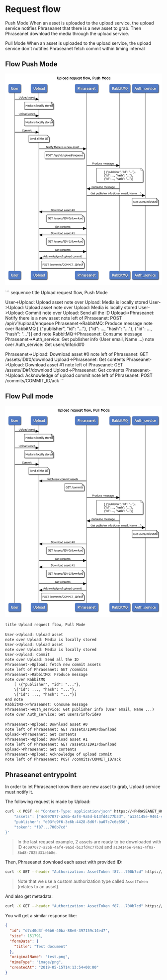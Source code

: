 # Request flow

Push Mode
When an asset is uploaded to the upload service, the upload service notifies Phraseanet that there is a new asset to grab.
Then Phraseanet download the media through the upload service.

Pull Mode
When an asset is uploaded to the upload service, the upload service don't notifies
Phraseanet fetch commit within timing interval

## Flow Push Mode

![Sequence](sequence.png "Request sequence")

​``` sequence
title Upload request flow, Push Mode

User->Upload: Upload asset
note over Upload: Media is locally stored
User->Upload: Upload asset
note over Upload: Media is locally stored
User->Upload: Commit
note over Upload: Send all the ID
Upload->Phraseanet: Notify there is a new asset
note left of Phraseanet: POST /api/v1/upload/enqueue
Phraseanet->RabbitMQ: Produce message
note over RabbitMQ
    [ \{"publisher", "id": "..."},
    \{"id": ..., "hash": "..."},
    \{"id": ..., "hash": "..."}]
end note
RabbitMQ->Phraseanet: Consume message
Phraseanet->Auth_service: Get publisher info (User email, Name ...) 
note over Auth_service: Get users/info/id#0

Phraseanet->Upload: Download asset #0
note left of Phraseanet: GET /assets/ID#0/download
Upload->Phraseanet: Get contents
Phraseanet->Upload: Download asset #1
note left of Phraseanet: GET /assets/ID#1/download
Upload->Phraseanet: Get contents
Phraseanet->Upload: Acknowledge of upload commit
note left of Phraseanet: POST /commits/COMMIT_ID/ack
​```

## Flow Pull mode

![Sequence](upload_sequence_Phraseanet_pull_mode.png "Request sequence Pull mode")

```
title Upload request flow, Pull Mode

User->Upload: Upload asset
note over Upload: Media is locally stored
User->Upload: Upload asset
note over Upload: Media is locally stored
User->Upload: Commit
note over Upload: Send all the ID
Phraseanet->Upload: fetch new commit assets
note left of Phraseanet: GET /commits
Phraseanet->RabbitMQ: Produce message
note over RabbitMQ
    [ \{"publisher", "id": "..."},
    \{"id": ..., "hash": "..."},
    \{"id": ..., "hash": "..."}]
end note
RabbitMQ->Phraseanet: Consume message
Phraseanet->Auth_service: Get publisher info (User email, Name ...) 
note over Auth_service: Get users/info/id#0

Phraseanet->Upload: Download asset #0
note left of Phraseanet: GET /assets/ID#0/download
Upload->Phraseanet: Get contents
Phraseanet->Upload: Download asset #1
note left of Phraseanet: GET /assets/ID#1/download
Upload->Phraseanet: Get contents
Phraseanet->Upload: Acknowledge of upload commit
note left of Phraseanet: POST /commits/COMMIT_ID/ack
```

## Phraseanet entrypoint

In order to let Phraseanet know there are new asset to grab, Upload service must notify it.

The following request is made by Upload:

```bash
curl -X POST -H "Content-Type: application/json" https://<PHRASEANET_HOST>/api/v1/upload/enqueue -d'{
    "assets": ["4c097077-a26b-4af4-9a5d-b13fd4c77b3d", "a134145e-9461-4f0a-8bd8-7025d31a6b8e"],
    "publisher": "d03fc9f6-3c6b-4428-8d6f-ba07c7c6e856",
    "token": "f87...700b7cd"
}'
```

> In the last request example, 2 assets are ready to be downloaded with ID `4c097077-a26b-4af4-9a5d-b13fd4c77b3d` and `a134145e-9461-4f0a-8bd8-7025d31a6b8e`.

Then, Phraseanet download each asset with provided ID:

```bash
curl -X GET --header "Authorization: AssetToken f87...700b7cd" https://<UPLOAD_HOST>/assets/<ID>/download
```

> Note that we use a custom authorization type called `AssetToken` (relates to an asset).

And also get metadata:

```bash
curl -X GET --header "Authorization: AssetToken f87...700b7cd" https://<UPLOAD_HOST>/assets/<ID>
```

You will get a similar response like:

```json
{
  "id": "d7c40d3f-06b6-40ba-88e6-397159c14ed7",
  "size": 151791,
  "formData": {
    "title": "Test document"
  },
  "originalName": "test.png",
  "mimeType": "image/png",
  "createdAt": "2019-05-15T14:13:54+00:00"
}
```
